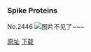 ### Spike Proteins
No.2446
![图片不见了~~~](https://imgs.xkcd.com/comics/spike_proteins.png)

[原址](https://xkcd.com//2446) [下载](https://imgs.xkcd.com/comics/spike_proteins.png)

